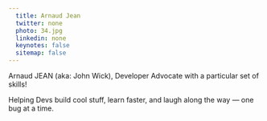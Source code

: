 ```yaml
---
  title: Arnaud Jean
  twitter: none
  photo: 34.jpg
  linkedin: none
  keynotes: false
  sitemap: false
---
```

Arnaud JEAN (aka: John Wick), Developer Advocate with a particular set of skills!

Helping Devs build cool stuff, learn faster, and laugh along the way — one bug at a time.
